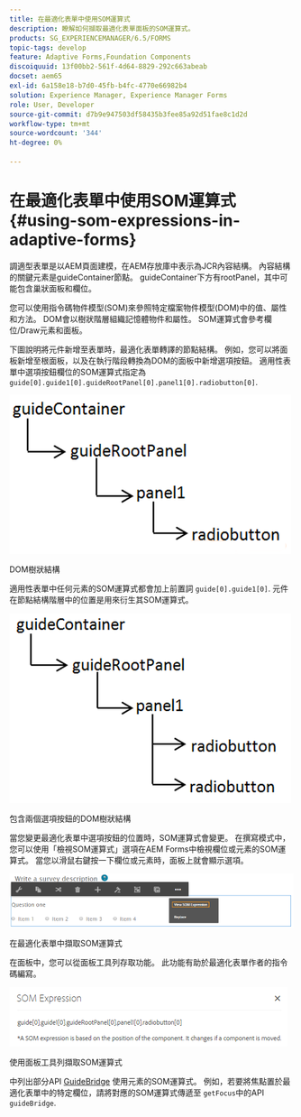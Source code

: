 ```yaml
---
title: 在最適化表單中使用SOM運算式
description: 瞭解如何擷取最適化表單面板的SOM運算式。
products: SG_EXPERIENCEMANAGER/6.5/FORMS
topic-tags: develop
feature: Adaptive Forms,Foundation Components
discoiquuid: 13f00bb2-561f-4d64-8829-292c663abeab
docset: aem65
exl-id: 6a158e18-b7d0-45fb-b4fc-4770e66982b4
solution: Experience Manager, Experience Manager Forms
role: User, Developer
source-git-commit: d7b9e947503df58435b3fee85a92d51fae8c1d2d
workflow-type: tm+mt
source-wordcount: '344'
ht-degree: 0%

---
```


# 在最適化表單中使用SOM運算式{#using-som-expressions-in-adaptive-forms}

調適型表單是以AEM頁面建模，在AEM存放庫中表示為JCR內容結構。 內容結構的關鍵元素是guideContainer節點。 guideContainer下方有rootPanel，其中可能包含巢狀面板和欄位。

您可以使用指令碼物件模型(SOM)來參照特定檔案物件模型(DOM)中的值、屬性和方法。 DOM會以樹狀階層組織記憶體物件和屬性。 SOM運算式會參考欄位/Draw元素和面板。

下圖說明將元件新增至表單時，最適化表單轉譯的節點結構。 例如，您可以將面板新增至根面板，以及在執行階段轉換為DOM的面板中新增選項按鈕。 適用性表單中選項按鈕欄位的SOM運算式指定為 `guide[0].guide1[0].guideRootPanel[0].panel1[0].radiobutton[0]`.

![DOM樹狀結構](assets/hierarchy.png)

DOM樹狀結構

適用性表單中任何元素的SOM運算式都會加上前置詞 `guide[0].guide1[0]`. 元件在節點結構階層中的位置是用來衍生其SOM運算式。

![包含兩個選項按鈕的DOM樹狀結構](assets/hierarchy_radio_button.png)

包含兩個選項按鈕的DOM樹狀結構

當您變更最適化表單中選項按鈕的位置時，SOM運算式會變更。 在撰寫模式中，您可以使用「檢視SOM運算式」選項在AEM Forms中檢視欄位或元素的SOM運算式。 當您以滑鼠右鍵按一下欄位或元素時，面板上就會顯示選項。

![在最適化表單中擷取SOM運算式](assets/som-expressions.png)

在最適化表單中擷取SOM運算式

在面板中，您可以從面板工具列存取功能。 此功能有助於最適化表單作者的指令碼編寫。

![使用面板工具列擷取SOM運算式](assets/som-expression.png)

使用面板工具列擷取SOM運算式

中列出部分API [GuideBridge](https://helpx.adobe.com/aem-forms/6/javascript-api/GuideBridge.html) 使用元素的SOM運算式。 例如，若要將焦點置於最適化表單中的特定欄位，請將對應的SOM運算式傳遞至 `getFocus`中的API `guideBridge`.
